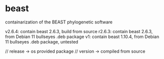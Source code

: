 # beast
containarization of the BEAST phylogenetic software

v2.6.4: contain beast 2.6.3,  build from source
r2.6.3: contain beast 2.6.3,  from Debian 11 bullseyes .deb package
v1:     contain beast 1.10.4, from Debian 11 bullseyes .deb package, untested

// release -> os provided package
// version -> compiled from source


